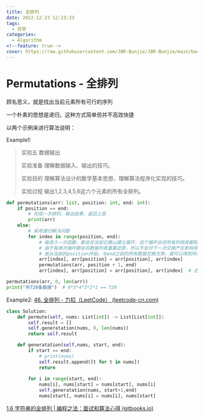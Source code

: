 ```yaml
---
title: 全排列
date: 2022-12-23 12:23:23
tags:
  - 穷举
categories:
  - Algorithm
<!--feature: true-->
cover: https://raw.githubusercontent.com/JBR-Bunjie/JBR-Bunjie/main/back.jpg
---
```


# Permutations - 全排列

顾名思义，就是找出当前元素所有可行的序列

一个朴素的思想是递归，这种方式简单但并不高效快捷



以两个示例来进行算法说明：

Example1: 

>实验五     数据输出
>
>实验准备
>理解数据输入、输出的技巧。
>
>实验目的
>理解算法设计的数学基本思想，理解算法程序化实现的技巧。
>
>实验过程
>输出1,2,3,4,5,6这六个元素的所有全排列。

```python
def permutations(arr: list, position: int, end: int):
    if position == end:
        # 完成一次排列，输出结果，返回上层
        print(arr)
    else:
        # 采用递归解决问题
        for index in range(position, end):
            # 每进入一次函数，都会在当前位置山建立循环，这个循环会将所有的锁具都和当前数进行一次交换
            # 由于每单次循环都会将数据列表重置还原，所以不会对下一次交换产生影响导致重复
            # 故从当前的position开始，与end之前的所有数据交换次序，就可以得到所有内容
            arr[index], arr[position] = arr[position], arr[index]
            permutations(arr, position + 1, end)
            arr[index], arr[position] = arr[position], arr[index]  # 还原到交换前的状态，为了进行下一次交换

permutations(arr, 0, len(arr))
print("共720条数据")  # 6*5*4*3*2*1 == 720
```



Example2: [46. 全排列 - 力扣（LeetCode） (leetcode-cn.com)](https://leetcode-cn.com/problems/permutations/)

```python
class Solution:
    def permute(self, nums: List[int]) -> List[List[int]]:
        self.result = []
        self.generatation(nums, 0, len(nums))
        return self.result

    def generatation(self,nums, start, end):
        if start == end:
            # print(nums)
            self.result.append([t for t in nums])
            return
        
        for i in range(start, end):
            nums[i], nums[start] = nums[start], nums[i]
            self.generatation(nums, start+1,end)
            nums[start], nums[i] = nums[i], nums[start]
```



[1.6 字符串的全排列 | 编程之法：面试和算法心得 (gitbooks.io)](https://wizardforcel.gitbooks.io/the-art-of-programming-by-july/content/01.06.html)
